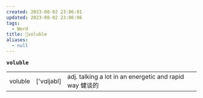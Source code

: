```yaml
---
created: 2023-08-02 23:06:01
updated: 2023-08-02 23:06:06
tags:
  - Word
title: 📖voluble
aliases:
  - null
---
```


<pre><strong>voluble</strong></pre>
|   |   |   |
|---|---|---|
|voluble|['vɑljəbl]|adj. talking a lot in an energetic and rapid way 健谈的|